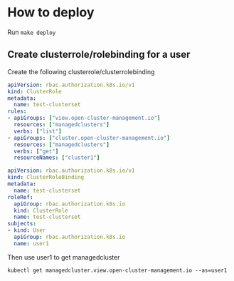 # How to deploy

Run `make deploy`

## Create clusterrole/rolebinding for a user

Create the following clusterrole/clusterrolebinding

```yaml
apiVersion: rbac.authorization.k8s.io/v1
kind: ClusterRole
metadata:
  name: test-clusterset
rules:
- apiGroups: ["view.open-cluster-management.io"]
  resources: ["managedclusters"]
  verbs: ["list"]
- apiGroups: ["cluster.open-cluster-management.io"]
  resources: ["managedclusters"]
  verbs: ["get"]
  resourceNames: ["cluster1"]
```

```yaml
apiVersion: rbac.authorization.k8s.io/v1
kind: ClusterRoleBinding
metadata:
  name: test-clusterset
roleRef:
  apiGroup: rbac.authorization.k8s.io
  kind: ClusterRole
  name: test-clusterset
subjects:
- kind: User
  apiGroup: rbac.authorization.k8s.io
  name: user1
```

Then use user1 to get managedcluster

```
kubectl get managedcluster.view.open-cluster-management.io --as=user1
```